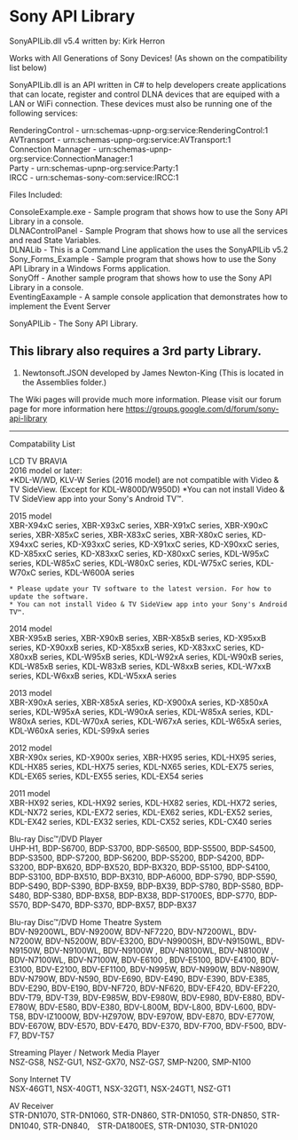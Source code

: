 Sony API Library
===============
SonyAPILib.dll v5.4 written by: Kirk Herron

Works with All Generations of Sony Devices!
(As shown on the compatibility list below)

SonyAPILib.dll is an API written in C# to help developers create applications that can locate, register and control DLNA devices that are equiped with a LAN or WiFi connection. These devices must also be running one of the following services:

RenderingControl - urn:schemas-upnp-org:service:RenderingControl:1  
AVTransport - urn:schemas-upnp-org:service:AVTransport:1  
Connection Mannager - urn:schemas-upnp-org:service:ConnectionManager:1  
Party - urn:schemas-upnp-org:service:Party:1  
IRCC - urn:schemas-sony-com:service:IRCC:1  



Files Included:

ConsoleExample.exe  - Sample program that shows how to use the Sony API Library in a console.  
DLNAControlPanel - Sample Program that shows how to use all the services and read State Variables.  
DLNALib - This is a Command Line application the uses the SonyAPILib v5.2  
Sony_Forms_Example - Sample program that shows how to use the Sony API Library in a Windows Forms application.  
SonyOff - Another sample program that shows how to use the Sony API Library in a console.  
EventingEaxample - A sample console application that demonstrates how to implement the Event Server

SonyAPILib - The Sony API Library.

This library also requires a 3rd party Library.
----------------------------------------------------------------------
1) Newtonsoft.JSON developed by James Newton-King
    (This is located in the Assemblies folder.)

The Wiki pages will provide much more information.
Please visit our forum page for more information here https://groups.google.com/d/forum/sony-api-library 

---------------------------------------------------------------------- 

Compatability List 

LCD TV BRAVIA   
2016 model or later:  
*KDL-W/WD, KLV-W Series (2016 model) are not compatible with Video & TV SideView. (Except for KDL-W800D/W950D) 
*You can not install Video & TV SideView app into your Sony's Android TV™.   

2015 model   
XBR-X94xC series, XBR-X93xC series, XBR-X91xC series, XBR-X90xC series, XBR-X85xC series, XBR-X83xC series, XBR-X80xC series, KD-X94xxC series, KD-X93xxC series, KD-X91xxC series, KD-X90xxC series, KD-X85xxC series, KD-X83xxC series, KD-X80xxC series, KDL-W95xC series, KDL-W85xC series, KDL-W80xC series, KDL-W75xC series, KDL-W70xC series, KDL-W600A series   

    * Please update your TV software to the latest version. For how to update the software.   
    * You can not install Video & TV SideView app into your Sony's Android TV™.   

2014 model   
XBR-X95xB series, XBR-X90xB series, XBR-X85xB series, KD-X95xxB series, KD-X90xxB series, KD-X85xxB series, KD-X83xxC series, KD-X80xxB series, KDL-W95xB series, KDL-W92xA series, KDL-W90xB series, KDL-W85xB series, KDL-W83xB series, KDL-W8xxB series, KDL-W7xxB series, KDL-W6xxB series, KDL-W5xxA series   

2013 model   
XBR-X90xA series, XBR-X85xA series, KD-X900xA series, KD-X850xA series, KDL-W95xA series, KDL-W90xA series, KDL-W85xA series, KDL-W80xA series, KDL-W70xA series, KDL-W67xA series, KDL-W65xA series, KDL-W60xA series, KDL-S99xA series   
 
2012 model   
XBR-X90x series, KD-X900x series, XBR-HX95 series, KDL-HX95 series, KDL-HX85 series, KDL-HX75 series, KDL-NX65 series, KDL-EX75 series, KDL-EX65 series, KDL-EX55 series, KDL-EX54 series   

2011 model    
XBR-HX92 series, KDL-HX92 series, KDL-HX82 series, KDL-HX72 series, KDL-NX72 series, KDL-EX72 series, KDL-EX62 series, KDL-EX52 series, KDL-EX42 series, KDL-EX32 series, KDL-CX52 series, KDL-CX40 series   

 
Blu-ray Disc™/DVD Player   
UHP-H1, BDP-S6700, BDP-S3700, BDP-S6500, BDP-S5500, BDP-S4500, BDP-S3500, BDP-S7200, BDP-S6200, BDP-S5200, BDP-S4200, BDP-S3200, BDP-BX620, BDP-BX520, BDP-BX320, BDP-S5100, BDP-S4100, BDP-S3100, BDP-BX510, BDP-BX310, BDP-A6000, BDP-S790, BDP-S590, BDP-S490, BDP-S390, BDP-BX59, BDP-BX39, BDP-S780, BDP-S580, BDP-S480, BDP-S380, BDP-BX58, BDP-BX38, BDP-S1700ES, BDP-S770, BDP-S570, BDP-S470, BDP-S370, BDP-BX57, BDP-BX37   
 
Blu-ray Disc™/DVD Home Theatre System   
BDV-N9200WL, BDV-N9200W, BDV-NF7220, BDV-N7200WL, BDV-N7200W, BDV-N5200W, BDV-E3200, BDV-N9900SH, BDV-N9150WL, BDV-N9150W, BDV-N9100WL, BDV-N9100W , BDV-N8100WL, BDV-N8100W , BDV-N7100WL, BDV-N7100W, BDV-E6100 , BDV-E5100, BDV-E4100, BDV-E3100, BDV-E2100, BDV-EF1100, BDV-N995W, BDV-N990W, BDV-N890W, BDV-N790W, BDV-N590, BDV-E690, BDV-E490, BDV-E390, BDV-E385, BDV-E290, BDV-E190, BDV-NF720, BDV-NF620, BDV-EF420, BDV-EF220, BDV-T79, BDV-T39, BDV-E985W, BDV-E980W, BDV-E980, BDV-E880, BDV-E780W, BDV-E580, BDV-E380, BDV-L800M, BDV-L800, BDV-L600, BDV-T58, BDV-IZ1000W, BDV-HZ970W, BDV-E970W, BDV-E870, BDV-E770W, BDV-E670W, BDV-E570, BDV-E470, BDV-E370, BDV-F700, BDV-F500, BDV-F7, BDV-T57   
 
Streaming Player / Network Media Player   
NSZ-GS8, NSZ-GU1, NSZ-GX70, NSZ-GS7, SMP-N200, SMP-N100   

Sony Internet TV   
NSX-46GT1, NSX-40GT1, NSX-32GT1, NSX-24GT1, NSZ-GT1   

AV Receiver   
STR-DN1070, STR-DN1060, STR-DN860, STR-DN1050, STR-DN850, STR-DN1040, STR-DN840,　STR-DA1800ES, STR-DN1030, STR-DN1020 

